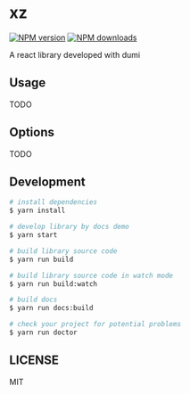 # xz

[![NPM version](https://img.shields.io/npm/v/xz.svg?style=flat)](https://npmjs.org/package/xz)
[![NPM downloads](http://img.shields.io/npm/dm/xz.svg?style=flat)](https://npmjs.org/package/xz)

A react library developed with dumi

## Usage

TODO

## Options

TODO

## Development

```bash
# install dependencies
$ yarn install

# develop library by docs demo
$ yarn start

# build library source code
$ yarn run build

# build library source code in watch mode
$ yarn run build:watch

# build docs
$ yarn run docs:build

# check your project for potential problems
$ yarn run doctor
```

## LICENSE

MIT
